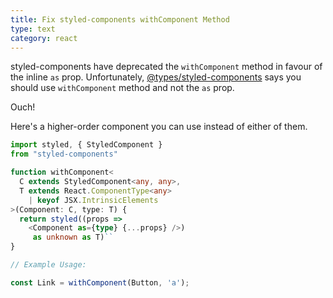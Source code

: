 ```yaml
---
title: Fix styled-components withComponent Method
type: text
category: react
---
```

styled-components have deprecated the `withComponent` method in favour of the inline `as` prop.
Unfortunately, [@types/styled-components](https://github.com/DefinitelyTyped/DefinitelyTyped/blob/fe76831d67c996da2b5859407e9bc92aea3544af/types/styled-components/index.d.ts#L188) says you should use `withComponent` method and not the `as` prop.

Ouch!

Here's a higher-order component you can use instead of either of them.

```typescript
import styled, { StyledComponent }
from "styled-components"

function withComponent<
  C extends StyledComponent<any, any>,
  T extends React.ComponentType<any>
    | keyof JSX.IntrinsicElements
>(Component: C, type: T) {
  return styled((props =>
    <Component as={type} {...props} />)
     as unknown as T)``
}

// Example Usage:

const Link = withComponent(Button, 'a');
```
